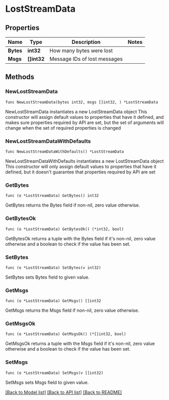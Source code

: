 # LostStreamData

## Properties

Name | Type | Description | Notes
------------ | ------------- | ------------- | -------------
**Bytes** | **int32** | How many bytes were lost | 
**Msgs** | **[]int32** | Message IDs of lost messages | 

## Methods

### NewLostStreamData

`func NewLostStreamData(bytes int32, msgs []int32, ) *LostStreamData`

NewLostStreamData instantiates a new LostStreamData object
This constructor will assign default values to properties that have it defined,
and makes sure properties required by API are set, but the set of arguments
will change when the set of required properties is changed

### NewLostStreamDataWithDefaults

`func NewLostStreamDataWithDefaults() *LostStreamData`

NewLostStreamDataWithDefaults instantiates a new LostStreamData object
This constructor will only assign default values to properties that have it defined,
but it doesn't guarantee that properties required by API are set

### GetBytes

`func (o *LostStreamData) GetBytes() int32`

GetBytes returns the Bytes field if non-nil, zero value otherwise.

### GetBytesOk

`func (o *LostStreamData) GetBytesOk() (*int32, bool)`

GetBytesOk returns a tuple with the Bytes field if it's non-nil, zero value otherwise
and a boolean to check if the value has been set.

### SetBytes

`func (o *LostStreamData) SetBytes(v int32)`

SetBytes sets Bytes field to given value.


### GetMsgs

`func (o *LostStreamData) GetMsgs() []int32`

GetMsgs returns the Msgs field if non-nil, zero value otherwise.

### GetMsgsOk

`func (o *LostStreamData) GetMsgsOk() (*[]int32, bool)`

GetMsgsOk returns a tuple with the Msgs field if it's non-nil, zero value otherwise
and a boolean to check if the value has been set.

### SetMsgs

`func (o *LostStreamData) SetMsgs(v []int32)`

SetMsgs sets Msgs field to given value.



[[Back to Model list]](../README.md#documentation-for-models) [[Back to API list]](../README.md#documentation-for-api-endpoints) [[Back to README]](../README.md)


